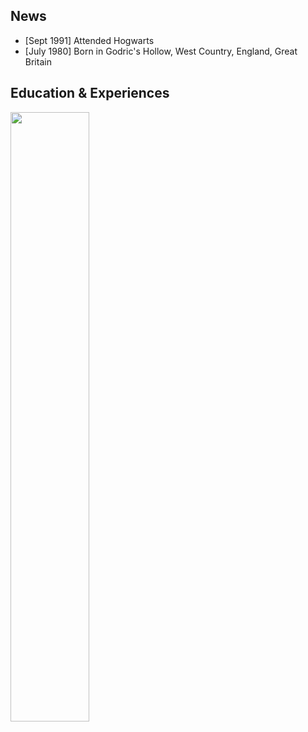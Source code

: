 
## News

- [Sept 1991] Attended Hogwarts
- [July 1980] Born in Godric's Hollow, West Country, England, Great Britain


## Education & Experiences




<img src="https://github.com/miaocunqiang/cqmiao-homepage/blob/main/img-storage/pic_head.jpg" width="50%" height="50%">

